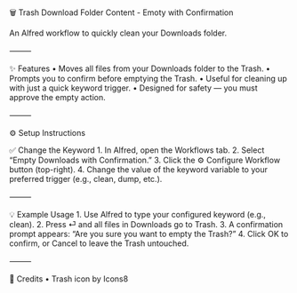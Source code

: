 🗑️ Trash Download Folder Content - Emoty with Confirmation

An Alfred workflow to quickly clean your Downloads folder.

⸻

✨ Features
	•	Moves all files from your Downloads folder to the Trash.
	•	Prompts you to confirm before emptying the Trash.
	•	Useful for cleaning up with just a quick keyword trigger.
	•	Designed for safety — you must approve the empty action.

⸻

⚙️ Setup Instructions

✅ Change the Keyword
	1.	In Alfred, open the Workflows tab.
	2.	Select “Empty Downloads with Confirmation.”
	3.	Click the ⚙️ Configure Workflow button (top-right).
	4.	Change the value of the keyword variable to your preferred trigger (e.g., clean, dump, etc.).

⸻

💡 Example Usage
	1.	Use Alfred to type your configured keyword (e.g., clean).
	2.	Press ⏎ and all files in Downloads go to Trash.
	3.	A confirmation prompt appears:
“Are you sure you want to empty the Trash?”
	4.	Click OK to confirm, or Cancel to leave the Trash untouched.

⸻

🔗 Credits
	•	Trash icon by Icons8
